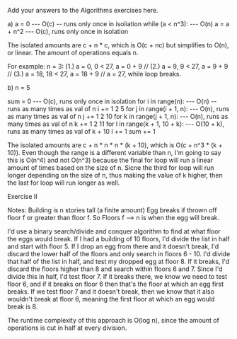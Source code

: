 Add your answers to the Algorithms exercises here.

a)  a = 0 --- O(c) -- runs only once in isoliation
    while (a < n^3): --- O(n)
      a = a + n^2 --- O(c), runs only once in isolation

The isolated amounts are c + n * c, which is O(c + nc) but simplifies to O(n), or linear. The amount of operations equals n.

For example:
n = 3: 
(1.) a = 0, 0 < 27, a = 0 + 9 // 
(2.) a = 9, 9 < 27, a = 9 + 9 // 
(3.) a = 18, 18 < 27, a = 18 + 9 // a = 27, while loop breaks.

b)  n = 5

  sum = 0 --- O(c), runs only once in isolation
    for i in range(n): --- O(n) -- runs as many times as val of n
      i += 1
                      2     5
      for j in range(i + 1, n): --- O(n), runs as many times as val of n
        j += 1
                        2     10
        for k in range(j + 1, n): --- O(n), runs as many times as val of n
          k += 1
                          2       11
          for l in range(k + 1, 10 + k): --- O(10 + k), runs as many times as val of k + 10
            l += 1
            sum += 1

The isolated amounts are c + n * n * n * (k + 10), which is O(c + n^3 * (k + 10)). Even though the range is a different variable than n, I'm going to say this is O(n^4) and not O(n^3) because the final for loop will run a linear amount of times based on the size of n. Sicne the third for loop will run longer depending on the size of n, thus making the value of k higher, then the last for loop will run longer as well.


Exercise II

Notes:
Building is n stories tall (a finite amount)
Egg breaks if thrown off floor f or greater than floor f. So Floors f --> n is when the egg will break.

I'd use a binary search/divide and conquer algorithm to find at what floor the eggs would break. If I had a building of 10 floors, I'd divide the list in half and start with floor 5. If I drop an egg from there and it doesn't break, I'd discard the lower half of the floors and only search in floors 6 - 10. I'd divide that half of the list in half, and test my dropped egg at floor 8. If it breaks, I'd discard the floors higher than 8 and search within floors 6 and 7. Since I'd divide this in half, I'd test floor 7. If it breaks there, we know we need to test floor 6, and if it breaks on floor 6 then that's the floor at which an egg first breaks. If we test floor 7 and it doesn't break, then we know that it also wouldn't break at floor 6, meaning the first floor at which an egg would break is 8.

The runtime complexity of this approach is O(log n), since the amount of operations is cut in half at every division.